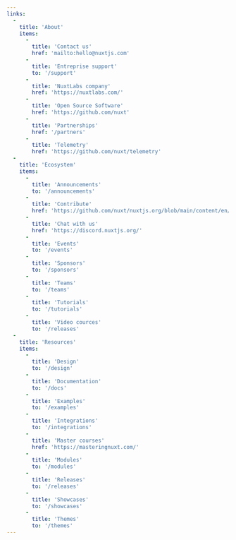 ```yaml
---
links:
  -
    title: 'About'
    items:
      -
        title: 'Contact us'
        href: 'mailto:hello@nuxtjs.com'
      -
        title: 'Entreprise support'
        to: '/support'
      -
        title: 'NuxtLabs company'
        href: 'https://nuxtlabs.com/'
      -
        title: 'Open Source Software'
        href: 'https://github.com/nuxt'
      -
        title: 'Partnerships'
        href: '/partners'
      -
        title: 'Telemetry'
        href: 'https://github.com/nuxt/telemetry'
  -
    title: 'Ecosystem'
    items:
      -
        title: 'Announcements'
        to: '/announcements'
      -
        title: 'Contribute'
        href: 'https://github.com/nuxt/nuxtjs.org/blob/main/content/en/_archives/guide/contribution-guide.md'
      -
        title: 'Chat with us'
        href: 'https://discord.nuxtjs.org/'
      -
        title: 'Events'
        to: '/events'
      -
        title: 'Sponsors'
        to: '/sponsors'
      -
        title: 'Teams'
        to: '/teams'
      -
        title: 'Tutorials'
        to: '/tutorials'
      -
        title: 'Video cources'
        to: '/releases'
  -
    title: 'Resources'
    items:
      -
        title: 'Design'
        to: '/design'
      -
        title: 'Documentation'
        to: '/docs'
      -
        title: 'Examples'
        to: '/examples'
      -
        title: 'Integrations'
        to: '/integrations'
      -
        title: 'Master courses'
        href: 'https://masteringnuxt.com/'
      -
        title: 'Modules'
        to: '/modules'
      -
        title: 'Releases'
        to: '/releases'
      -
        title: 'Showcases'
        to: '/showcases'
      -
        title: 'Themes'
        to: '/themes'
---
```

